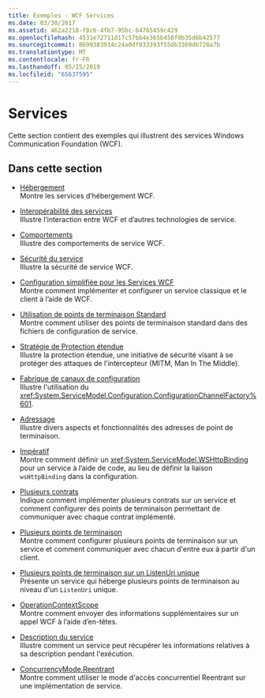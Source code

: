 ```yaml
---
title: Exemples - WCF Services
ms.date: 03/30/2017
ms.assetid: 462a2218-f8c6-4fb7-95bc-64765459c429
ms.openlocfilehash: 4531e72711d17c57bb4e365b458f0b35d6b42577
ms.sourcegitcommit: 8699383914c24a0df033393f55db3369db728a7b
ms.translationtype: MT
ms.contentlocale: fr-FR
ms.lasthandoff: 05/15/2019
ms.locfileid: "65637595"
---
```

# <a name="services"></a>Services

Cette section contient des exemples qui illustrent des services Windows Communication Foundation (WCF).

## <a name="in-this-section"></a>Dans cette section

- [Hébergement](../../../../docs/framework/wcf/feature-details/hosting.md)\
Montre les services d’hébergement WCF.

- [Interopérabilité des services](service-interoperability.md)\
Illustre l’interaction entre WCF et d’autres technologies de service.

- [Comportements](behaviors.md)\
Illustre des comportements de service WCF.

- [Sécurité du service](service-security.md)\
Illustre la sécurité de service WCF.

- [Configuration simplifiée pour les Services WCF](simplified-configuration-for-wcf-services.md)\
Montre comment implémenter et configurer un service classique et le client à l’aide de WCF.

- [Utilisation de points de terminaison Standard](usage-of-standard-endpoints.md)\
Montre comment utiliser des points de terminaison standard dans des fichiers de configuration de service.

- [Stratégie de Protection étendue](extended-protection-policy.md)\
Illustre la protection étendue, une initiative de sécurité visant à se protéger des attaques de l'intercepteur (MITM, Man In The Middle).

- [Fabrique de canaux de configuration](configuration-channel-factory.md)\
Illustre l'utilisation du <xref:System.ServiceModel.Configuration.ConfigurationChannelFactory%601>.

- [Adressage](addressing.md)\
Illustre divers aspects et fonctionnalités des adresses de point de terminaison.

- [Impératif](imperative.md)\
Montre comment définir un <xref:System.ServiceModel.WSHttpBinding> pour un service à l’aide de code, au lieu de définir la liaison `wsHttpBinding` dans la configuration.

- [Plusieurs contrats](multiple-contracts.md)\
Indique comment implémenter plusieurs contrats sur un service et comment configurer des points de terminaison permettant de communiquer avec chaque contrat implémenté.

- [Plusieurs points de terminaison](multiple-endpoints.md)\
Montre comment configurer plusieurs points de terminaison sur un service et comment communiquer avec chacun d'entre eux à partir d'un client.

- [Plusieurs points de terminaison sur un ListenUri unique](multiple-endpoints-at-a-single-listenuri.md)\
Présente un service qui héberge plusieurs points de terminaison au niveau d'un `ListenUri` unique.

- [OperationContextScope](operationcontextscope.md)\
Montre comment envoyer des informations supplémentaires sur un appel WCF à l’aide d’en-têtes.

- [Description du service](service-description.md)\
Illustre comment un service peut récupérer les informations relatives à sa description pendant l'exécution.

- [ConcurrencyMode.Reentrant](concurrencymode-reentrant.md)\
Montre comment utiliser le mode d'accès concurrentiel Reentrant sur une implémentation de service.
